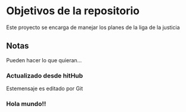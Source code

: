 # Objetivos de la repositorio

Este proyecto se encarga de manejar los planes de la liga de la justicia


## Notas
Pueden hacer lo que quieran...

### Actualizado desde hitHub
Estemensaje es editado por Git

### Hola mundo!!

